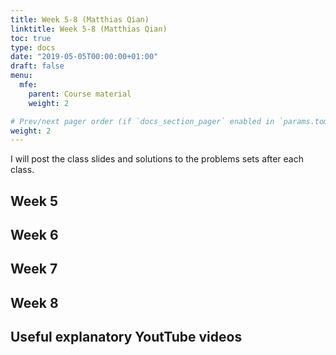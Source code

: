 ```yaml
---
title: Week 5-8 (Matthias Qian)
linktitle: Week 5-8 (Matthias Qian)
toc: true
type: docs
date: "2019-05-05T00:00:00+01:00"
draft: false
menu:
  mfe:
    parent: Course material
    weight: 2

# Prev/next pager order (if `docs_section_pager` enabled in `params.toml`)
weight: 2
---
```


I will post the class slides and solutions to the problems sets after each class.

## Week 5

## Week 6

## Week 7

## Week 8

## Useful explanatory YoutTube videos 
